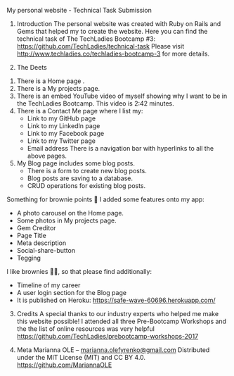 My personal website - Technical Task Submission

1. Introduction
The personal website was created with Ruby on Rails and Gems that helped my to create the website. 
Here you can find the technical task of The TechLadies Bootcamp #3: https://github.com/TechLadies/technical-task 
Please visit http://www.techladies.co/techladies-bootcamp-3 for more details.

2. The Deets

1) There is a Home page .
2) There is a My projects page.
3) There is an embed YouTube video of myself showing why I want to be in the TechLadies Bootcamp. This video is 2:42 minutes.
4) There is a Contact Me page where I list my:
    * Link to my GitHub page 
    * Link to my LinkedIn page
    * Link to my Facebook page
    * Link to my Twitter page
    * Email address
There is a navigation bar with hyperlinks to all the above pages. 
5) My Blog page includes some blog posts. 
    * There is  a form to create new blog posts.
    * Blog posts are saving to a database.
    * CRUD operations for existing blog posts.

Something for brownie points 🍪 
I added some features onto my app:
* A photo carousel on the Home page.
* Some photos in  My projects page.
* Gem Creditor 
* Page Title
* Meta description
* Social-share-button
* Tegging


I like brownies 🍪🍪, so that please find additionally:
* Timeline of my career 
* A user login section for the Blog page 
* It is published on Heroku: https://safe-wave-60696.herokuapp.com/

3. Credits
A special thanks to our industry experts who helped me make this website possible!
I attended all three Pre-Bootcamp Workshops and the the list of online resources was very helpful https://github.com/TechLadies/prebootcamp-workshops-2017



4. Meta
Marianna OLE  – marianna.olefyrenko@gmail.com
Distributed under the MIT License (MIT) and CC BY 4.0. 
https://github.com/MariannaOLE



